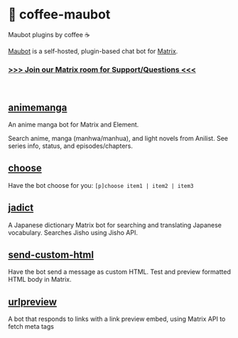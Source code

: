 # 🍢 coffee-maubot

Maubot plugins by coffee ☕

[Maubot](https://github.com/maubot/maubot) is a self-hosted, plugin-based chat bot for [Matrix](https://matrix.org).

### [>>> Join our Matrix room for Support/Questions <<<](https://matrix.to/#/#coffeebank:matrix.org)

<br>

## [animemanga](./animemanga)

An anime manga bot for Matrix and Element.

Search anime, manga (manhwa/manhua), and light novels from Anilist. See series info, status, and episodes/chapters.

## [choose](./choose)

Have the bot choose for you: `[p]choose item1 | item2 | item3`

## [jadict](./jadict)

A Japanese dictionary Matrix bot for searching and translating Japanese vocabulary. Searches Jisho using Jisho API.

## [send-custom-html](./send-custom-html)

Have the bot send a message as custom HTML. Test and preview formatted HTML body in Matrix.

## [urlpreview](./urlpreview)

A bot that responds to links with a link preview embed, using Matrix API to fetch meta tags
